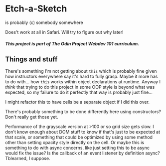 # Etch-a-Sketch

is probably (c) somebody somewhere

Does't work at all in Safari. Will try to figure out why later!

##### This project is part of The Odin Project Webdev 101 curriculum.

## Things and stuff
There's something I'm not getting about `this` which is probably fine given how instructors everywhere say it's hard to fully grasp. Maybe it more has to do with... how `this` works within object declarations at runtime. Anyway I *think* that trying to do this project in some OOP style is beyond what was expected, so my failure to do it perfectly that way is probably just fine...

I might refactor this to have cells be a separate object if I did this over.

There's probably something to be done differently here using constructors? Don't really get those yet.

Performance of the grayscale version at >100 or so grid size gets slow. I don't know enough about DOM stuff to know if that's just to be expected at that scale, or something that could be optimized by using some method other than setting opacity style directly on the cell. Or maybe this is something to do with async concerns, like just setting this to be async would fix the issue? Is the callback of an event listener by definition async? Tblearned, I suppose.
